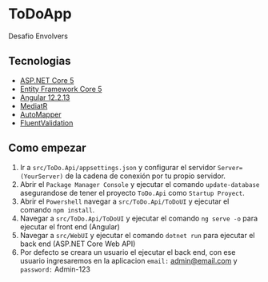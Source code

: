 # ToDoApp

Desafio Envolvers

## Tecnologias

* [ASP.NET Core 5](https://docs.microsoft.com/en-us/aspnet/core/introduction-to-aspnet-core?view=aspnetcore-5.0)
* [Entity Framework Core 5](https://docs.microsoft.com/en-us/ef/core/)
* [Angular 12.2.13](https://angular.io/)
* [MediatR](https://github.com/jbogard/MediatR)
* [AutoMapper](https://automapper.org/)
* [FluentValidation](https://fluentvalidation.net/)

## Como empezar
1. Ir a `src/ToDo.Api/appsettings.json` y configurar el servidor `Server=(YourServer)` de la cadena de conexión por tu propio servidor.
2. Abrir el `Package Manager Console` y ejecutar el comando `update-database` asegurandose de tener el proyecto `ToDo.Api` como `Startup Proyect`.
3. Abrir el `Powershell` navegar a `src/ToDo.Api/ToDoUI` y ejecutar el comando `npm install`.
4. Navegar a `src/ToDo.Api/ToDoUI` y ejecutar el comando `ng serve -o` para ejecutar el front end (Angular)
5. Navegar a `src/WebUI` y ejecutar el comando `dotnet run` para ejecutar el back end (ASP.NET Core Web API)
6. Por defecto se creara un usuario el ejecutar el back end, con ese usuario ingresaremos en la aplicacion `email:` admin@email.com y `password:` Admin-123
